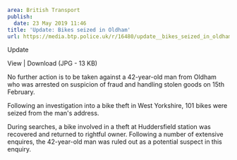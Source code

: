 ```yaml
area: British Transport
publish:
  date: 23 May 2019 11:46
title: 'Update: Bikes seized in Oldham'
url: https://media.btp.police.uk/r/16480/update__bikes_seized_in_oldham
```

Update

View | Download (JPG - 13 KB)

No further action is to be taken against a 42-year-old man from Oldham who was arrested on suspicion of fraud and handling stolen goods on 15th February.

Following an investigation into a bike theft in West Yorkshire, 101 bikes were seized from the man's address.

During searches, a bike involved in a theft at Huddersfield station was recovered and returned to rightful owner. Following a number of extensive enquires, the 42-year-old man was ruled out as a potential suspect in this enquiry.
